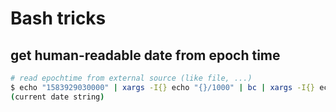 # Bash tricks

## get human-readable date from epoch time
```bash
# read epochtime from external source (like file, ...)
$ echo "1583929030000" | xargs -I{} echo "{}/1000" | bc | xargs -I{} echo "@{}" | xargs date -d
(current date string)
```

